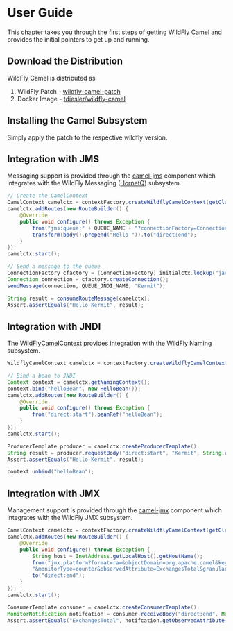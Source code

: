 # User Guide

This chapter takes you through the first steps of getting WildFly Camel and provides the initial pointers to get up and running.

## Download the Distribution

WildFly Camel is distributed as

1. WildFly Patch - [wildfly-camel-patch](https://repository.jboss.org/nexus/content/groups/public-jboss/org/wildfly/camel/wildfly-camel-patch/)
2. Docker Image - [tdiesler/wildfly-camel](https://registry.hub.docker.com/u/tdiesler/wildfly-camel/)


## Installing the Camel Subsystem

Simply apply the patch to the respective wildfly version.



## Integration with JMS

Messaging support is provided through the [camel-jms](http://camel.apache.org/jms.html) component which integrates with the WildFly Messaging ([HornetQ](http://www.jboss.org/hornetq)) subsystem.

```java
// Create the CamelContext
CamelContext camelctx = contextFactory.createWildflyCamelContext(getClass().getClassLoader());
camelctx.addRoutes(new RouteBuilder() {
    @Override
    public void configure() throws Exception {
        from("jms:queue:" + QUEUE_NAME + "?connectionFactory=ConnectionFactory").
        transform(body().prepend("Hello ")).to("direct:end");
    }
});
camelctx.start();

// Send a message to the queue
ConnectionFactory cfactory = (ConnectionFactory) initialctx.lookup("java:/ConnectionFactory");
Connection connection = cfactory.createConnection();
sendMessage(connection, QUEUE_JNDI_NAME, "Kermit");

String result = consumeRouteMessage(camelctx);
Assert.assertEquals("Hello Kermit", result);
```

## Integration with JNDI

The [WildFlyCamelContext](https://github.com/tdiesler/wildfly-camel/blob/master/subsystem/src/main/java/org/wildfly/camel/WildflyCamelContext.java) provides integration with the WildFly Naming subsystem.

```java
WildflyCamelContext camelctx = contextFactory.createWildflyCamelContext(getClass().getClassLoader());

// Bind a bean to JNDI
Context context = camelctx.getNamingContext();
context.bind("helloBean", new HelloBean());
camelctx.addRoutes(new RouteBuilder() {
    @Override
    public void configure() throws Exception {
        from("direct:start").beanRef("helloBean");
    }
});
camelctx.start();

ProducerTemplate producer = camelctx.createProducerTemplate();
String result = producer.requestBody("direct:start", "Kermit", String.class);
Assert.assertEquals("Hello Kermit", result);

context.unbind("helloBean");
```

## Integration with JMX

Management support is provided through the [camel-jmx](http://camel.apache.org/jmx.html) component which integrates with the WildFly JMX subsystem.

```java
CamelContext camelctx = contextFactory.createWildflyCamelContext(getClass().getClassLoader());
camelctx.addRoutes(new RouteBuilder() {
    @Override
    public void configure() throws Exception {
        String host = InetAddress.getLocalHost().getHostName();
        from("jmx:platform?format=raw&objectDomain=org.apache.camel&key.context=" + host + "/system-context-1&key.type=routes&key.name=\"route1\"" +
        "&monitorType=counter&observedAttribute=ExchangesTotal&granularityPeriod=500").
        to("direct:end");
    }
});
camelctx.start();

ConsumerTemplate consumer = camelctx.createConsumerTemplate();
MonitorNotification notifcation = consumer.receiveBody("direct:end", MonitorNotification.class);
Assert.assertEquals("ExchangesTotal", notifcation.getObservedAttribute());
```

